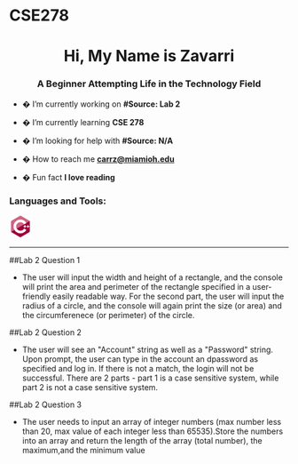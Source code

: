 # CSE278
<h1 align="center">Hi, My Name is Zavarri</h1>
<h3 align="center">A Beginner Attempting Life in the Technology Field</h3>

- � I’m currently working on **#Source: Lab 2**

- � I’m currently learning **CSE 278**

- � I’m looking for help with **#Source: N/A**

- � How to reach me **carrz@miamioh.edu**

- � Fun fact **I love reading**


<h3 align="left">Languages and Tools:</h3>
<p align="left"> <a href="https://www.w3schools.com/cpp/" target="_blank"> <img src="https://raw.githubusercontent.com/devicons/devicon/master/icons/cplusplus/cplusplus-original.svg" alt="cplusplus" width="40" height="40"/> </a> </p>

-----------------------------------------------------
##Lab 2 Question 1
  - The user will input the width and height of a rectangle, and the console will print the area and perimeter of the rectangle specified in a user-friendly easily readable way. For the second part, the user will input the radius of a circle, and the console will again print the size (or area) and the circumferenece (or perimeter) of the circle.

##Lab 2 Question 2
  - The user will see an "Account" string as well as a "Password" string. Upon prompt, the user can type in the account an dpassword as specified and log in. If there is not a match, the login will not be successful. There are 2 parts - part 1 is a case sensitive system, while part 2 is not a case sensitive system.

##Lab 2 Question 3
  - The user needs to input an array of integer numbers (max number less than 20, max value of each integer less than 65535).Store the numbers into an array and return the length of the array (total number), the maximum,and the minimum value
